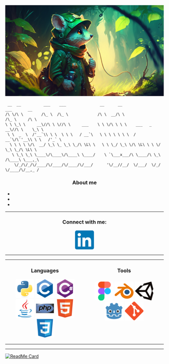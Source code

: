 <img src="Assets/mlkqsjmdsfs_GitHub_banner_explorertraveler_rat_game_dev_gaming__650e1d1c-a8d7-4c6b-9b90-efd5b149c469.png" alt="Banner" style="object-fit: contain;">

<p align="center">

     __  __          ___    ___               __      __                 ___       __     
    /\ \/\ \        /\_ \  /\_ \             /\ \  __/\ \               /\_ \     /\ \    
    \ \ \_\ \     __\//\ \ \//\ \     ___    \ \ \/\ \ \ \    ___   _ __\//\ \    \_\ \   
     \ \  _  \  /'__`\\ \ \  \ \ \   / __`\   \ \ \ \ \ \ \  / __`\/\`'__\\ \ \   /'_` \  
      \ \ \ \ \/\  __/ \_\ \_ \_\ \_/\ \L\ \   \ \ \_/ \_\ \/\ \L\ \ \ \/  \_\ \_/\ \L\ \ 
       \ \_\ \_\ \____\/\____\/\____\ \____/    \ `\___x___/\ \____/\ \_\  /\____\ \___,_\
        \/_/\/_/\/____/\/____/\/____/\/___/      '\/__//__/  \/___/  \/_/  \/____/\/__,_ /
                                                                                                                                             
</p>

<h3 align="center">
    About me
</h3>

- 
- 
- 

---
<h3 align="center">
    Connect with me:
</h3>

<p align="center">
    <a href="https://www.linkedin.com/in/ilian-lucion/">
        <img src="Assets\Linkedin.svg" alt="Linkdin" style="border-radius:5px; height: 60px;">
    </a>
</p>

---

<table align="center">
    <tr>
        <td valign="top" width="33%">
        <!-- Languages table -->
            <h3 align="center">
                Languages
            </h3>
            <p align="center">
                <img src="Assets\Python.svg" alt="Python" style="border-radius:5px; height:60px">
                <img src="Assets\C.svg" alt="C" style="height:60px">
                <img src="Assets\Csharp.svg" alt="C#" style="height:60px">
                <img src="Assets\Java.svg" alt="Java" style="border-radius:5px; height:60px">
                <img src="Assets\PHP.svg" alt="PHP" style="height:60px">
                <img src="Assets\HTML.svg" alt="HTML" style="height:60px">
                <img src="Assets\CSS.svg" alt="CSS" style="height:60px">
            </p>
        </td>
        <td valign="top" width="33%">
        <!-- Tools table -->
            <h3 align="center">
                Tools
            </h3>
            <p align="center">
                <img src="Assets\Figma.svg" alt="Figma" style="border-radius:5px; height:60px; margin-top:8px">
                <img src="Assets\Blender.svg" alt="Blender" style="height:60px">
                <img src="Assets\Unity.svg" alt="Unity" style="height:60px;
                background-color:white; border-radius:5px">
                <img src="Assets\Godot.svg" alt="Godot engine" style="height:60px">
                <img src="Assets\Git.svg" alt="Git" style="height:60px">
            </p>
        </td>
    </tr>
</table>

---

[![ReadMe Card](https://github-readme-stats.vercel.app/api/pin/?username=LeratPablo&repo=othello)](https://github.com/LeratPablo/Othello)
